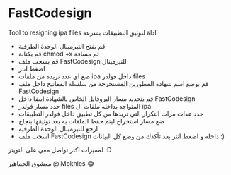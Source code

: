 # FastCodesign

Tool to resigning ipa files اداة لتوثيق التطبيقات بسرعة

* قم بفتح التيرمينال الوحدة الطرفية
* قم بكتابة chmod +x ثم مسافة
* قم بسحب ملف FastCodesign للتيرمينال
* اضغط انتر
* ضع اي عدد تريده من ملفات ipa داخل فولدر files
* قم بوضع اسم شهادة المطورين المستخرجة من سلسلة المفاتيح داخل ملف FastCodesign
* قم بتحديد مسار البروفايل الخاص بالشهادة ايضا داخل FastCodesign
* حدد مسار فولدر files المتواجد بداخله ملفات ال ipa
* حدد عدات مرات التكرار التي تريدها من كل تطبيق داخل فولدر التطبيقات
* ضع مسار استخراج ليتم حفظ الملفات  به بعد توثيقها بنجاح
* ارجع للتيرمينال الوحدة الطرفية
* اسحب ملف FastCodesign داخله و اضغط انتر بعد تأكدك من وضع كل البيانات :)

لمميزات اكتر تواصل معي على التويتر
:D

معشوق الجماهير
@iMokhles 😂
